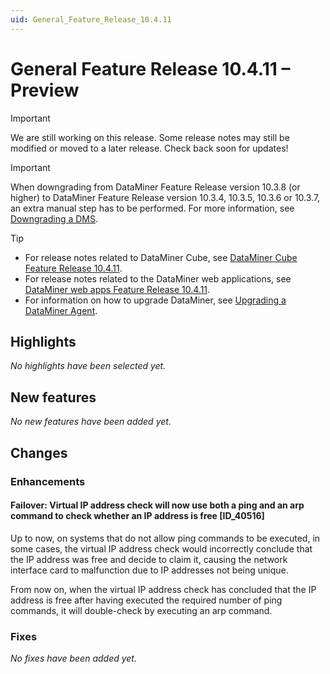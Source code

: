 ```yaml
---
uid: General_Feature_Release_10.4.11
---
```


# General Feature Release 10.4.11 – Preview

> [!IMPORTANT]
> We are still working on this release. Some release notes may still be modified or moved to a later release. Check back soon for updates!

> [!IMPORTANT]
> When downgrading from DataMiner Feature Release version 10.3.8 (or higher) to DataMiner Feature Release version 10.3.4, 10.3.5, 10.3.6 or 10.3.7, an extra manual step has to be performed. For more information, see [Downgrading a DMS](xref:MOP_Downgrading_a_DMS).

> [!TIP]
>
> - For release notes related to DataMiner Cube, see [DataMiner Cube Feature Release 10.4.11](xref:Cube_Feature_Release_10.4.11).
> - For release notes related to the DataMiner web applications, see [DataMiner web apps Feature Release 10.4.11](xref:Web_apps_Feature_Release_10.4.11).
> - For information on how to upgrade DataMiner, see [Upgrading a DataMiner Agent](xref:Upgrading_a_DataMiner_Agent).

## Highlights

*No highlights have been selected yet.*

## New features

*No new features have been added yet.*

## Changes

### Enhancements

#### Failover: Virtual IP address check will now use both a ping and an arp command to check whether an IP address is free [ID_40516]

<!-- MR 10.3.0 [CU20]/10.4.0 [CU8] - FR 10.4.11 -->

Up to now, on systems that do not allow ping commands to be executed, in some cases, the virtual IP address check would incorrectly conclude that the IP address was free and decide to claim it, causing the network interface card to malfunction due to IP addresses not being unique.

From now on, when the virtual IP address check has concluded that the IP address is free after having executed the required number of ping commands, it will double-check by executing an arp command.

### Fixes

*No fixes have been added yet.*
